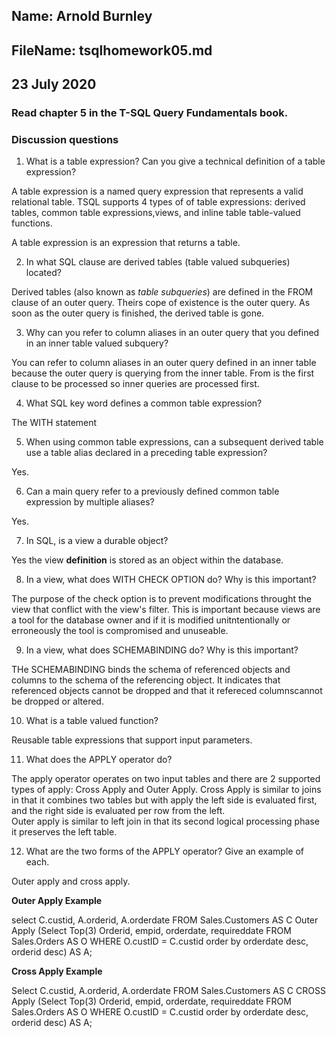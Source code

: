 ## Name: Arnold Burnley

## FileName: tsqlhomework05.md

## 23 July 2020




### Read chapter 5 in the T-SQL Query Fundamentals book.


### Discussion questions


1. What is a table expression? Can you give a technical definition of a table expression?

A table expression is a named query expression that represents a valid relational table. TSQL supports 4 types of of table
expressions: derived tables, common table expressions,views, and inline table table-valued functions.

A table expression is an expression that returns a table.

2. In what SQL clause are derived tables (table valued subqueries) located?

Derived tables (also known as *table subqueries*) are defined in the FROM clause of an outer query. Theirs cope of existence is the outer query.
As soon as the outer query is finished, the derived table is gone. 


3. Why can you refer to column aliases in an outer query that you defined in an inner table valued
subquery?

You can refer to column aliases in an outer query defined in an inner table because the outer query is querying from the inner table.
From is the first clause to be processed so inner queries are processed first. 

4. What SQL key word defines a common table expression?

The WITH statement

5. When using common table expressions, can a subsequent derived table use a table alias declared in a
preceding table expression?

Yes.

6. Can a main query refer to a previously defined common table expression by multiple aliases?

Yes.

7. In SQL, is a view a durable object?

Yes the view **definition** is stored as an object within the database.

8. In a view, what does WITH CHECK OPTION do? Why is this important?

The purpose of the check option is to prevent modifications throught the view that conflict with the view's filter. This is important because views are
a tool for the database owner and if it is modified unitntentionally or erroneously the tool is compromised and unuseable. 

9. In a view, what does SCHEMABINDING do? Why is this important?

THe SCHEMABINDING binds the schema of referenced objects and columns to the schema of the referencing object. It indicates that referenced objects cannot be
dropped and that it refereced columnscannot be dropped or altered. 

10. What is a table valued function?

Reusable table expressions that support input parameters. 

11. What does the APPLY operator do?

The apply operator operates on two input tables and there are 2 supported types of apply: Cross Apply and Outer Apply. 
Cross Apply is similar to joins in that it combines two tables but with apply the left side is evaluated first, and the right side 
is evaluated per row from the left.  
Outer apply is similar to left join in that its second logical processing phase it preserves the left table. 

12. What are the two forms of the APPLY operator? Give an example of each.

Outer apply and cross apply.

**Outer Apply Example**

select C.custid, A.orderid, A.orderdate
FROM Sales.Customers AS C
Outer Apply
(Select Top(3) Orderid, empid, orderdate, requireddate
FROM Sales.Orders AS O 
WHERE O.custID = C.custid
order by orderdate desc,
orderid desc) AS A;

**Cross Apply Example**

Select C.custid, A.orderid, A.orderdate
FROM Sales.Customers AS C
CROSS Apply
(Select Top(3) Orderid, empid, orderdate, requireddate
FROM Sales.Orders AS O 
WHERE O.custID = C.custid
order by orderdate desc,
orderid desc) AS A;



